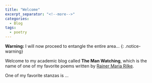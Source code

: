 ```yaml
---
title: "Welcome"
excerpt_separator: "<!--more-->"
categories:
  - Blog
tags:
  - poetry
---
```


**Warning:** I will now proceed to entangle the entire area...
{: .notice-warning}

Welcome to my academic blog called __The Man Watching__, which
is the name of one of my favorite poems written by [Rainer Maria Rilke](https://en.wikipedia.org/wiki/Rainer_Maria_Rilke).

<!--more-->

One of my favorite stanzas is ...

